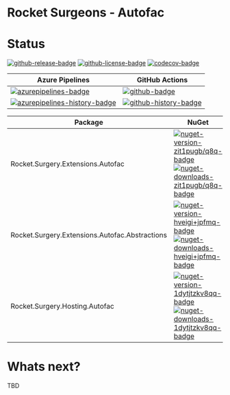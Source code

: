 # Rocket Surgeons - Autofac

# Status

<!-- badges -->
[![github-release-badge]][github-release]
[![github-license-badge]][github-license]
[![codecov-badge]][codecov]
<!-- badges -->

<!-- history badges -->
| Azure Pipelines | GitHub Actions |
| --------------- | -------------- |
| [![azurepipelines-badge]][azurepipelines] | [![github-badge]][github] |
| [![azurepipelines-history-badge]][azurepipelines-history] | [![github-history-badge]][github] |
<!-- history badges -->

<!-- nuget packages -->
| Package | NuGet |
| ------- | ----- |
| Rocket.Surgery.Extensions.Autofac | [![nuget-version-zit1pugb/q8q-badge]![nuget-downloads-zit1pugb/q8q-badge]][nuget-zit1pugb/q8q] |
| Rocket.Surgery.Extensions.Autofac.Abstractions | [![nuget-version-hveigi+jpfmq-badge]![nuget-downloads-hveigi+jpfmq-badge]][nuget-hveigi+jpfmq] |
| Rocket.Surgery.Hosting.Autofac | [![nuget-version-1dytjtzkv8qq-badge]![nuget-downloads-1dytjtzkv8qq-badge]][nuget-1dytjtzkv8qq] |
<!-- nuget packages -->

# Whats next?

TBD

<!-- generated references -->
[github-release]: https://github.com/RocketSurgeonsGuild/Autofac.Extensions/releases/latest
[github-release-badge]: https://img.shields.io/github/release/RocketSurgeonsGuild/Autofac.Extensions.svg?logo=github&style=flat "Latest Release"
[github-license]: https://github.com/RocketSurgeonsGuild/Autofac.Extensions/blob/master/LICENSE
[github-license-badge]: https://img.shields.io/github/license/RocketSurgeonsGuild/Autofac.Extensions.svg?style=flat "License"
[codecov]: https://codecov.io/gh/RocketSurgeonsGuild/Autofac.Extensions
[codecov-badge]: https://img.shields.io/codecov/c/github/RocketSurgeonsGuild/Autofac.Extensions.svg?color=E03997&label=codecov&logo=codecov&logoColor=E03997&style=flat "Code Coverage"
[azurepipelines]: https://rocketsurgeonsguild.visualstudio.com/Libraries/_build/latest?definitionId=13&branchName=master
[azurepipelines-badge]: https://img.shields.io/azure-devops/build/rocketsurgeonsguild/Libraries/13.svg?color=98C6FF&label=azure%20pipelines&logo=azuredevops&logoColor=98C6FF&style=flat "Azure Pipelines Status"
[azurepipelines-history]: https://rocketsurgeonsguild.visualstudio.com/Libraries/_build?definitionId=13&branchName=master
[azurepipelines-history-badge]: https://buildstats.info/azurepipelines/chart/rocketsurgeonsguild/Libraries/13?includeBuildsFromPullRequest=false "Azure Pipelines History"
[github]: https://github.com/RocketSurgeonsGuild/Autofac.Extensions/actions?query=workflow%3Aci
[github-badge]: https://img.shields.io/github/workflow/status/RocketSurgeonsGuild/Autofac.Extensions/ci.svg?label=github&logo=github&color=b845fc&logoColor=b845fc&style=flat "GitHub Actions Status"
[github-history-badge]: https://buildstats.info/github/chart/RocketSurgeonsGuild/Autofac.Extensions?includeBuildsFromPullRequest=false "GitHub Actions History"
[nuget-zit1pugb/q8q]: https://www.nuget.org/packages/Rocket.Surgery.Extensions.Autofac/
[nuget-version-zit1pugb/q8q-badge]: https://img.shields.io/nuget/v/Rocket.Surgery.Extensions.Autofac.svg?color=004880&logo=nuget&style=flat-square "NuGet Version"
[nuget-downloads-zit1pugb/q8q-badge]: https://img.shields.io/nuget/dt/Rocket.Surgery.Extensions.Autofac.svg?color=004880&logo=nuget&style=flat-square "NuGet Downloads"
[nuget-hveigi+jpfmq]: https://www.nuget.org/packages/Rocket.Surgery.Extensions.Autofac.Abstractions/
[nuget-version-hveigi+jpfmq-badge]: https://img.shields.io/nuget/v/Rocket.Surgery.Extensions.Autofac.Abstractions.svg?color=004880&logo=nuget&style=flat-square "NuGet Version"
[nuget-downloads-hveigi+jpfmq-badge]: https://img.shields.io/nuget/dt/Rocket.Surgery.Extensions.Autofac.Abstractions.svg?color=004880&logo=nuget&style=flat-square "NuGet Downloads"
[nuget-1dytjtzkv8qq]: https://www.nuget.org/packages/Rocket.Surgery.Hosting.Autofac/
[nuget-version-1dytjtzkv8qq-badge]: https://img.shields.io/nuget/v/Rocket.Surgery.Hosting.Autofac.svg?color=004880&logo=nuget&style=flat-square "NuGet Version"
[nuget-downloads-1dytjtzkv8qq-badge]: https://img.shields.io/nuget/dt/Rocket.Surgery.Hosting.Autofac.svg?color=004880&logo=nuget&style=flat-square "NuGet Downloads"
<!-- generated references -->

<!-- nuke-data
github:
  owner: RocketSurgeonsGuild
  repository: Autofac.Extensions
azurepipelines:
  account: rocketsurgeonsguild
  teamproject: Libraries
  builddefinition: 13
-->
